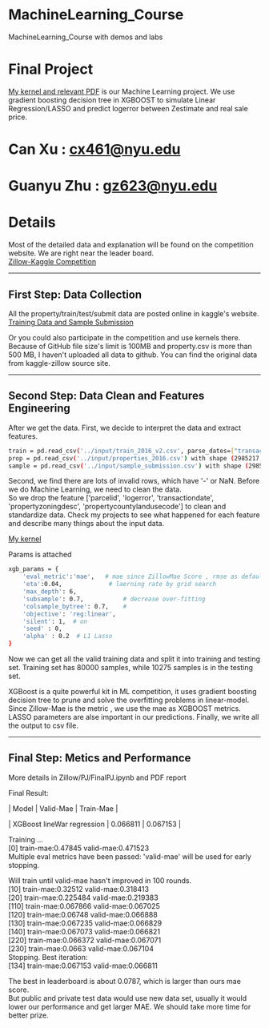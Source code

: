 # MachineLearning_Course
MachineLearning_Course with demos and labs


# Final Project 
[My kernel and relevant PDF](https://github.com/jonathanxqs/MachineLearning_Course/tree/master/Zillow/PJ) is our Machine Learning project. We use gradient boosting decision tree in XGBOOST to simulate Linear Regression/LASSO and predict logerror between Zestimate and real sale price.

# Can Xu : cx461@nyu.edu
# Guanyu Zhu : gz623@nyu.edu

# Details
Most of the detailed data and explanation will be found on the competition website.
We are right near the leader board.  
[Zillow-Kaggle Competition](https://www.kaggle.com/c/zillow-prize-1)


---------------------------
## First Step: Data Collection 

All the property/train/test/submit data are posted online in kaggle's website.  
[Training Data and Sample Submission](https://www.kaggle.com/c/zillow-prize-1/data)  

Or you could also participate in the competition and use kernels there.
Because of GitHub file size's limit is 100MB and property.csv is more than 500 MB, I haven't uploaded all data to github.
You can find the original data from kaggle-zillow source site.


---------------------------
## Second Step: Data Clean and Features Engineering

After we get the data. First, we decide to interpret the data and extract features.

```sh
train = pd.read_csv('../input/train_2016_v2.csv', parse_dates=["transactiondate"]) with shape (90275, 3) , or 90275 training real properties and their price logerrors  
prop = pd.read_csv('../input/properties_2016.csv') with shape (2985217, 58) , or 2985217 real properties and 58 features for each.  
sample = pd.read_csv('../input/sample_submission.csv') with shape (2985217, 7) , or 2985217 real properties and 6 estimated logerrors 
```
  Second, we find there are lots of invalid rows, which have '-' or NaN. Before we do Machine Learning, we need to clean the data.   
  So we drop the feature ['parcelid', 'logerror', 'transactiondate', 'propertyzoningdesc', 'propertycountylandusecode'] to clean and standardize data.
  Check my projects to see what happened for each feature and describe many things about the input data.  

[My kernel](https://github.com/jonathanxqs/MachineLearning_Course/tree/master/Zillow/PJ)

Params is attached
```sh
xgb_params = {
    'eval_metric':'mae',   # mae since ZillowMae Score , rmse as default
    'eta':0.04,             # laerning rate by grid search
    'max_depth': 6,
    'subsample': 0.7,           # decrease over-fitting
    'colsample_bytree': 0.7,    #
    'objective': 'reg:linear',
    'silent': 1,  # on 
    'seed' : 0,
    'alpha' : 0.2  # L1 Lasso
}
```

Now we can get all the valid training data and split it into training and testing set. 
Training set has 80000 samples, while 10275 samples is in the testing set.  

XGBoost is a quite powerful kit in ML competition, it uses gradient boosting decision tree to prune and solve the overfitting problems in linear-model.  
Since Zillow-Mae is the metric , we use the mae as XGBOOST metrics.
LASSO parameters are alse important in our predictions.
Finally, we write all the output to csv file.

---------------------------
## Final Step: Metics and Performance
More details in Zillow/PJ/FinalPJ.ipynb and PDF report

Final Result:

| Model        | Valid-Mae |  Train-Mae |   

| XGBoost lineWar regression   | 0.066811     |  0.067153  |  

Training ...  
[0] train-mae:0.47845   valid-mae:0.471523  
Multiple eval metrics have been passed: 'valid-mae' will be used for early stopping.  

Will train until valid-mae hasn't improved in 100 rounds.  
[10]    train-mae:0.32512   valid-mae:0.318413   
[20]    train-mae:0.225484  valid-mae:0.219383   
[110]   train-mae:0.067866  valid-mae:0.067025  
[120]   train-mae:0.06748   valid-mae:0.066888  
[130]   train-mae:0.067235  valid-mae:0.066829  
[140]   train-mae:0.067073  valid-mae:0.066821  
[220]   train-mae:0.066372  valid-mae:0.067071   
[230]   train-mae:0.0663    valid-mae:0.067104  
Stopping. Best iteration:  
[134]   train-mae:0.067153  valid-mae:0.066811

The best in leaderboard is about 0.0787, which is larger than ours mae score.  
But public and private test data would use new data set, usually it would lower our performance and get larger MAE. 
We should take more time for better prize.  
